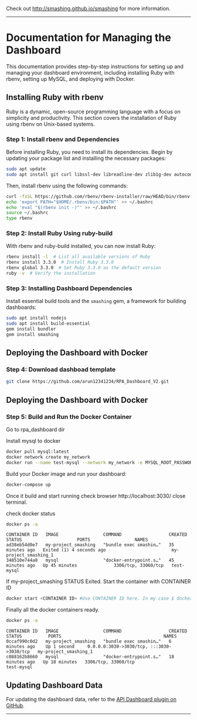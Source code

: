 Check out http://smashing.github.io/smashing for more information.

---

# Documentation for Managing the Dashboard

This documentation provides step-by-step instructions for setting up and managing your dashboard environment, including installing Ruby with rbenv, setting up MySQL, and deploying with Docker.

## Installing Ruby with rbenv

Ruby is a dynamic, open-source programming language with a focus on simplicity and productivity. This section covers the installation of Ruby using rbenv on Unix-based systems.

### Step 1: Install rbenv and Dependencies

Before installing Ruby, you need to install its dependencies. Begin by updating your package list and installing the necessary packages:

```bash
sudo apt update
sudo apt install git curl libssl-dev libreadline-dev zlib1g-dev autoconf bison build-essential libyaml-dev libreadline-dev libncurses5-dev libffi-dev libgdbm-dev
```

Then, install rbenv using the following commands:

```bash
curl -fsSL https://github.com/rbenv/rbenv-installer/raw/HEAD/bin/rbenv-installer | bash
echo 'export PATH="$HOME/.rbenv/bin:$PATH"' >> ~/.bashrc
echo 'eval "$(rbenv init -)"' >> ~/.bashrc
source ~/.bashrc
type rbenv
```

### Step 2: Install Ruby Using ruby-build

With rbenv and ruby-build installed, you can now install Ruby:

```bash
rbenv install -l  # List all available versions of Ruby
rbenv install 3.3.0  # Install Ruby 3.3.0
rbenv global 3.3.0  # Set Ruby 3.3.0 as the default version
ruby -v  # Verify the installation
```

### Step 3: Installing Dashboard Dependencies

Install essential build tools and the `smashing` gem, a framework for building dashboards:

```bash
sudo apt install nodejs
sudo apt install build-essential
gem install bundler
gem install smashing
```
## Deploying the Dashboard with Docker

### Step 4: Download dashboad template

```bash
git clone https://github.com/arun12341234/RPA_Dashboard_V2.git
````

## Deploying the Dashboard with Docker

### Step 5: Build and Run the Docker Container

Go to rpa_dashboard dir

Install mysql to docker
```bash
docker pull mysql:latest
docker network create my_network
docker run --name test-mysql --network my_network -e MYSQL_ROOT_PASSWORD=Password@123 -e MYSQL_DATABASE=RPA_Dashboard -d mysql
````

Build your Docker image and run your dashboard:

```bash
docker-compose up
```
Once it build and start running check browser http://localhost:3030/ close terminal.

check docker status

```bash
docker ps -a
```

```
CONTAINER ID   IMAGE                 COMMAND                  CREATED          STATUS                     PORTS                 NAMES
ad38eb54d0e7   my-project_smashing   "bundle exec smashin…"   35 minutes ago   Exited (1) 4 seconds ago                         my-project_smashing_1
348510e744a8   mysql                 "docker-entrypoint.s…"   45 minutes ago   Up 45 minutes              3306/tcp, 33060/tcp   test-mysql
```

If my-project_smashing STATUS Exited. Start the container with CONTAINER ID

```bash
docker start <CONTAINER ID> #Use CONTAINER ID here. In my case $ docker start ad38eb54d0e7
```

Finally all the docker containers ready.
```bash
docker ps -a
```

```
CONTAINER ID   IMAGE                 COMMAND                  CREATED          STATUS          PORTS                                       NAMES
0ccaf990c0d2   my-project_smashing   "bundle exec smashin…"   6 minutes ago    Up 1 second     0.0.0.0:3030->3030/tcp, :::3030->3030/tcp   my-project_smashing_1
c088162b8660   mysql                 "docker-entrypoint.s…"   18 minutes ago   Up 18 minutes   3306/tcp, 33060/tcp                         test-mysql
```

## Updating Dashboard Data

For updating the dashboard data, refer to the [API Dashboard plugin on GitHub](https://github.com/arun12341234/Api-dashboard).

---

